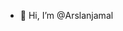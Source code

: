- 👋 Hi, I’m @Arslanjamal


<!---
Arslanjamal/Arslanjamal is a ✨ special ✨ repository because its `README.md` (this file) appears on your GitHub profile.
You can click the Preview link to take a look at your changes.
--->
